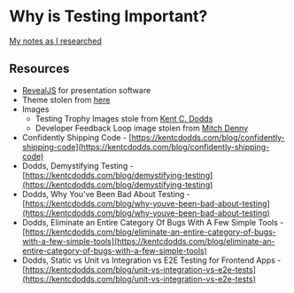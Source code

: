 # Why is Testing Important?
[My notes as I researched](https://www.notion.so/2020-08-05-Knowledge-Share-675f13b26f334e9f92e72e5bb166f5ba)

## Resources
* [RevealJS](https://revealjs.com/) for presentation software
* Theme stolen from [here](https://github.com/palantirnet/palantir-reveal)
* Images
  * Testing Trophy Images stole from [Kent C. Dodds](https://kentcdodds.com/blog/unit-vs-integration-vs-e2e-tests)
  * Developer Feedback Loop image stolen from [Mitch Denny](https://mitchdenny.com/the-inner-loop/)
* Confidently Shipping Code - [https://kentcdodds.com/blog/confidently-shipping-code](https://kentcdodds.com/blog/confidently-shipping-code)
* Dodds, Demystifying Testing - [https://kentcdodds.com/blog/demystifying-testing](https://kentcdodds.com/blog/demystifying-testing)
* Dodds, Why You've Been Bad About Testing - [https://kentcdodds.com/blog/why-youve-been-bad-about-testing](https://kentcdodds.com/blog/why-youve-been-bad-about-testing)
* Dodds, Eliminate an Entire Category Of Bugs With A Few Simple Tools - [https://kentcdodds.com/blog/eliminate-an-entire-category-of-bugs-with-a-few-simple-tools](https://kentcdodds.com/blog/eliminate-an-entire-category-of-bugs-with-a-few-simple-tools)
* Dodds, Static vs Unit vs Integration vs E2E Testing for Frontend Apps -[https://kentcdodds.com/blog/unit-vs-integration-vs-e2e-tests](https://kentcdodds.com/blog/unit-vs-integration-vs-e2e-tests)